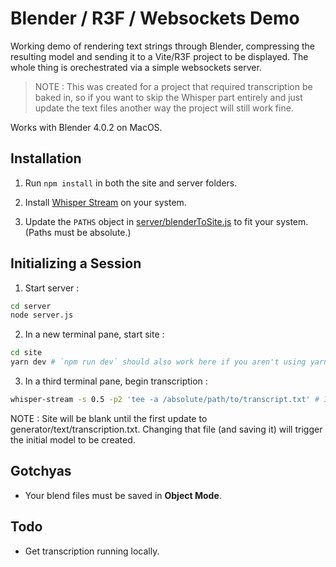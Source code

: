 # Blender / R3F / Websockets Demo

Working demo of rendering text strings through Blender, compressing the resulting model and sending it to a Vite/R3F project to be displayed.  The whole thing is orechestrated via a simple websockets server. 

> NOTE : This was created for a project that required transcription be baked in, so if you want to skip the Whisper part entirely and just update the text files another way the project will still work fine.

Works with Blender 4.0.2 on MacOS.

## Installation

1. Run `npm install` in both the site and server folders.

2. Install [Whisper Stream](https://github.com/yohasebe/whisper-stream) on your system.

3. Update the `PATHS` object in [server/blenderToSite.js](/server/blenderToSite.js) to fit your system. (Paths must be absolute.)

## Initializing a Session

1. Start server :
```bash
cd server
node server.js
```

2. In a new terminal pane, start site : 
```bash
cd site
yarn dev # `npm run dev` should also work here if you aren't using yarn.
```

3. In a third terminal pane, begin transcription : 
```bash
whisper-stream -s 0.5 -p2 'tee -a /absolute/path/to/transcript.txt' # Internet required
```

NOTE : Site will be blank until the first update to generator/text/transcription.txt.  Changing that file (and saving it) will trigger the initial model to be created.

## Gotchyas

- Your blend files must be saved in **Object Mode**.



## Todo

- Get transcription running locally.
